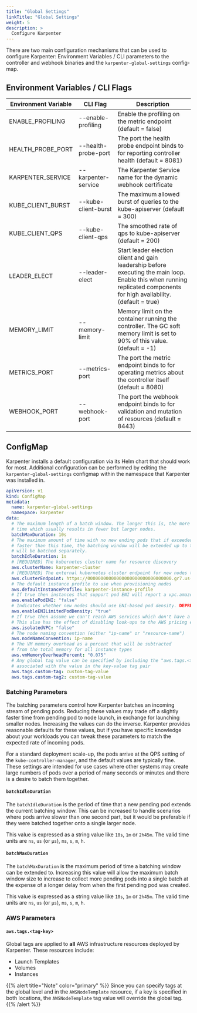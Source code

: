 ```yaml
---
title: "Global Settings"
linkTitle: "Global Settings"
weight: 5
description: >
  Configure Karpenter
---
```


There are two main configuration mechanisms that can be used to configure Karpenter: Environment Variables / CLI parameters to the controller and webhook binaries and the `karpenter-global-settings` config-map.

## Environment Variables / CLI Flags

[comment]: <> (the content below is generated from hack/docs/configuration_gen_docs.go)

| Environment Variable | CLI Flag | Description |
|--|--|--|
| ENABLE_PROFILING | \-\-enable-profiling | Enable the profiling on the metric endpoint (default = false)|
| HEALTH_PROBE_PORT | \-\-health-probe-port | The port the health probe endpoint binds to for reporting controller health (default = 8081)|
| KARPENTER_SERVICE | \-\-karpenter-service | The Karpenter Service name for the dynamic webhook certificate|
| KUBE_CLIENT_BURST | \-\-kube-client-burst | The maximum allowed burst of queries to the kube-apiserver (default = 300)|
| KUBE_CLIENT_QPS | \-\-kube-client-qps | The smoothed rate of qps to kube-apiserver (default = 200)|
| LEADER_ELECT | \-\-leader-elect | Start leader election client and gain leadership before executing the main loop. Enable this when running replicated components for high availability. (default = true)|
| MEMORY_LIMIT | \-\-memory-limit | Memory limit on the container running the controller. The GC soft memory limit is set to 90% of this value. (default = -1)|
| METRICS_PORT | \-\-metrics-port | The port the metric endpoint binds to for operating metrics about the controller itself (default = 8080)|
| WEBHOOK_PORT | \-\-webhook-port | The port the webhook endpoint binds to for validation and mutation of resources (default = 8443)|

[comment]: <> (end docs generated content from hack/docs/configuration_gen_docs.go)

## ConfigMap

Karpenter installs a default configuration via its Helm chart that should work for most.  Additional configuration can be performed by editing the `karpenter-global-settings` configmap within the namespace that Karpenter was installed in.

```yaml
apiVersion: v1
kind: ConfigMap
metadata:
  name: karpenter-global-settings
  namespace: karpenter
data:
  # The maximum length of a batch window. The longer this is, the more pods we can consider for provisioning at one
  # time which usually results in fewer but larger nodes.
  batchMaxDuration: 10s
  # The maximum amount of time with no new ending pods that if exceeded ends the current batching window. If pods arrive
  # faster than this time, the batching window will be extended up to the maxDuration. If they arrive slower, the pods
  # will be batched separately.
  batchIdleDuration: 1s
  # [REQUIRED] The kubernetes cluster name for resource discovery
  aws.clusterName: karpenter-cluster
  # [REQUIRED] The external kubernetes cluster endpoint for new nodes to connect with
  aws.clusterEndpoint: https://00000000000000000000000000000000.gr7.us-west-2.eks.amazonaws.com
  # The default instance profile to use when provisioning nodes
  aws.defaultInstanceProfile: karpenter-instance-profile
  # If true then instances that support pod ENI will report a vpc.amazonaws.com/pod-eni resource
  aws.enablePodENI: "false"
  # Indicates whether new nodes should use ENI-based pod density. DEPRECATED: Use `.spec.kubeletConfiguration.maxPods` to set pod density on a per-provisioner basis
  aws.enableENILimitedPodDensity: "true"
  # If true then assume we can't reach AWS services which don't have a VPC endpoint
  # This also has the effect of disabling look-ups to the AWS pricing endpoint
  aws.isolatedVPC: "false"
  # The node naming convention (either "ip-name" or "resource-name")
  aws.nodeNameConvention: ip-name
  # The VM memory overhead as a percent that will be subtracted 
  # from the total memory for all instance types 
  aws.vmMemoryOverheadPercent: "0.075"
  # Any global tag value can be specified by including the "aws.tags.<tag-key>" prefix
  # associated with the value in the key-value tag pair
  aws.tags.custom-tag: custom-tag-value
  aws.tags.custom-tag2: custom-tag-value
```

### Batching Parameters

The batching parameters control how Karpenter batches an incoming stream of pending pods.  Reducing these values may trade off a slightly faster time from pending pod to node launch, in exchange for launching smaller nodes.  Increasing the values can do the inverse.  Karpenter provides reasonable defaults for these values, but if you have specific knowledge about your workloads you can tweak these parameters to match the expected rate of incoming pods.

For a standard deployment scale-up, the pods arrive at the QPS setting of the `kube-controller-manager`, and the default values are typically fine.  These settings are intended for use cases where other systems may create large numbers of pods over a period of many seconds or minutes and there is a desire to batch them together.

#### `batchIdleDuration`

The `batchIdleDuration` is the period of time that a new pending pod extends the current batching window. This can be increased to handle scenarios where pods arrive slower than one second part, but it would be preferable if they were batched together onto a single larger node.

This value is expressed as a string value like `10s`, `1m` or `2h45m`. The valid time units are `ns`, `us` (or `µs`), `ms`, `s`, `m`, `h`.

#### `batchMaxDuration`

The `batchMaxDuration` is the maximum period of time a batching window can be extended to. Increasing this value will allow the maximum batch window size to increase to collect more pending pods into a single batch at the expense of a longer delay from when the first pending pod was created.

This value is expressed as a string value like `10s`, `1m` or `2h45m`. The valid time units are `ns`, `us` (or `µs`), `ms`, `s`, `m`, `h`.

### AWS Parameters

#### `aws.tags.<tag-key>`

Global tags are applied to __all__ AWS infrastructure resources deployed by Karpenter. These resources include:

- Launch Templates
- Volumes
- Instances

{{% alert title="Note" color="primary" %}}
Since you can specify tags at the global level and in the `AWSNodeTemplate` resource, if a key is specified in both locations, the `AWSNodeTemplate` tag value will override the global tag.
{{% /alert %}}